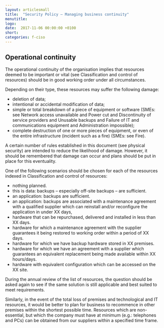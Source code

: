 ```yaml
---
layout: articlesmall
title:  "Security Policy – Managing business continuity"
menutitle:
logo:
date:  2017-11-06 00:00:00 +0100
short:
categories: f-ciso
---
```

## Operational continuity
The operational continuity of the organisation implies that resources deemed to be important or vital (see Classification and control of resources) should be in good working order under all circumstances.

Depending on their type, these resources may suffer the following damage:

* deletion of data;
* intentional or accidental modification of data;
* simple or total breakdown of a piece of equipment or software (SMEs: see Network access unavailable and Power cut and Discontinuity of service providers and Unusable backups and Failure of IT and communications equipment and Administration impossible);
* complete destruction of one or more pieces of equipment, or even of the entire infrastructure (incident such as a fire) (SMEs: see Fire).

A certain number of rules established in this document (see physical security) are intended to reduce the likelihood of damage. However, it should be remembered that damage can occur and plans should be put in place for this eventuality.

One of the following scenarios should be chosen for each of the resources indexed in Classification and control of resources:

* nothing planned.
* this is data: backups – especially off-site backups – are sufficient.
* an application: backups are sufficient.
* an application: backups are associated with a maintenance agreement with a qualified supplier which can reinstall and/or reconfigure the application in under XX days,
* hardware that can be repurchased, delivered and installed in less than XX days.
* hardware for which a maintenance agreement with the supplier guarantees it being restored to working order within a period of XX days.
* hardware for which we have backup hardware stored in XX premises.
* hardware for which we have an agreement with a supplier which guarantees an equivalent replacement being made available within XX hours/days.
* hardware with equivalent configuration which can be accessed on the XX site.

During the annual review of the list of resources, the question should be asked again to see if the same solution is still applicable and best suited to meet requirements.

Similarly, in the event of the total loss of premises and technological and IT resources, it would be better to plan for business to recommence in other premises within the shortest possible time. Resources which are non-essential, but which the company must have at minimum (e.g.: telephones and PCs) can be obtained from our suppliers within a specified time frame.
